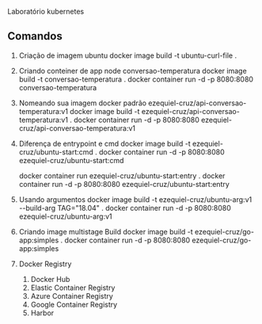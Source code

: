 Laboratório kubernetes

## Comandos
1) Criação de imagem ubuntu
    docker image build -t ubuntu-curl-file .

2) Criando conteiner de app node
    conversao-temperatura
    docker image build -t conversao-temperatura .
    docker container run -d -p 8080:8080 conversao-temperatura

3) Nomeando sua imagem docker padrão
    ezequiel-cruz/api-conversao-temperatura:v1
    docker image build -t ezequiel-cruz/api-conversao-temperatura:v1 .
    docker container run -d -p 8080:8080 ezequiel-cruz/api-conversao-temperatura:v1

4) Diferença de entrypoint e cmd
    docker image build -t ezequiel-cruz/ubuntu-start:cmd .
    docker container run -d -p 8080:8080 ezequiel-cruz/ubuntu-start:cmd

    docker container run ezequiel-cruz/ubuntu-start:entry .
    docker container run -d -p 8080:8080 ezequiel-cruz/ubuntu-start:entry 

5) Usando argumentos
    docker image build -t ezequiel-cruz/ubuntu-arg:v1 --build-arg TAG="18.04" .
    docker container run -d -p 8080:8080 ezequiel-cruz/ubuntu-arg:v1

6) Criando image multistage Build
   docker image build -t ezequiel-cruz/go-app:simples .
   docker container run -d -p 8080:8080 ezequiel-cruz/go-app:simples

7) Docker Registry
   1) Docker Hub
   2) Elastic Container Registry
   3) Azure Container Registry
   4) Google Container Registry
   5) Harbor
    
